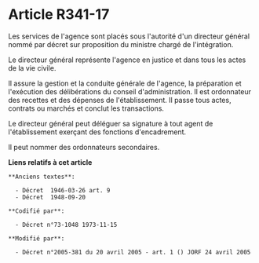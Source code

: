 # Article R341-17

Les services de l'agence sont placés sous l'autorité d'un directeur général nommé par décret sur proposition du ministre
chargé de l'intégration.

Le directeur général représente l'agence en justice et dans tous les actes de la vie civile.

Il assure la gestion et la conduite générale de l'agence, la préparation et l'exécution des délibérations du conseil
d'administration. Il est ordonnateur des recettes et des dépenses de l'établissement. Il passe tous actes, contrats ou
marchés et conclut les transactions.

Le directeur général peut déléguer sa signature à tout agent de l'établissement exerçant des fonctions d'encadrement.

Il peut nommer des ordonnateurs secondaires.

**Liens relatifs à cet article**

	**Anciens textes**:

	  - Décret  1946-03-26 art. 9
	  - Décret  1948-09-20

	**Codifié par**:

	  - Décret n°73-1048 1973-11-15

	**Modifié par**:

	  - Décret n°2005-381 du 20 avril 2005 - art. 1 () JORF 24 avril 2005
